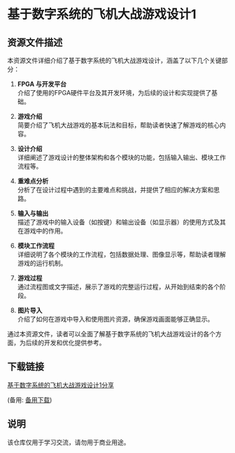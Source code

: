 # 基于数字系统的飞机大战游戏设计1

## 资源文件描述

本资源文件详细介绍了基于数字系统的飞机大战游戏设计，涵盖了以下几个关键部分：

1. **FPGA 与开发平台**  
   介绍了使用的FPGA硬件平台及其开发环境，为后续的设计和实现提供了基础。

2. **游戏介绍**  
   简要介绍了飞机大战游戏的基本玩法和目标，帮助读者快速了解游戏的核心内容。

3. **设计介绍**  
   详细阐述了游戏设计的整体架构和各个模块的功能，包括输入输出、模块工作流程等。

4. **重难点分析**  
   分析了在设计过程中遇到的主要难点和挑战，并提供了相应的解决方案和思路。

5. **输入与输出**  
   描述了游戏中的输入设备（如按键）和输出设备（如显示器）的使用方式及其在游戏中的作用。

6. **模块工作流程**  
   详细说明了各个模块的工作流程，包括数据处理、图像显示等，帮助读者理解游戏的运行机制。

7. **游戏过程**  
   通过流程图或文字描述，展示了游戏的完整运行过程，从开始到结束的各个阶段。

8. **图片导入**  
   介绍了如何在游戏中导入和使用图片资源，确保游戏画面能够正确显示。

通过本资源文件，读者可以全面了解基于数字系统的飞机大战游戏设计的各个方面，为后续的开发和优化提供参考。

## 下载链接
[基于数字系统的飞机大战游戏设计1分享](https://pan.quark.cn/s/3031e70e5f67) 

(备用: [备用下载](https://pan.baidu.com/s/1k15A1ysGHdnDojWVJ1P_8Q?pwd=1234))

## 说明

该仓库仅用于学习交流，请勿用于商业用途。
